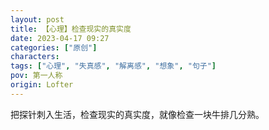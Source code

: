 ```yaml
---
layout: post
title: 【心理】检查现实的真实度
date: 2023-04-17 09:27
categories: ["原创"]
characters: 
tags: ["心理", "失真感", "解离感", "想象", "句子"]
pov: 第一人称
origin: Lofter
---
```


把探针刺入生活，检查现实的真实度，就像检查一块牛排几分熟。
